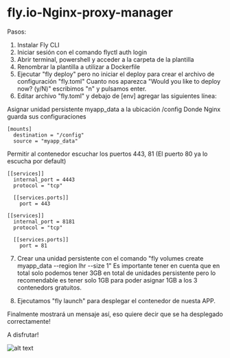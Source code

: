 # fly.io-Nginx-proxy-manager
Pasos:
1. Instalar Fly CLI
2. Iniciar sesión con el comando flyctl auth login
3. Abrir terminal, powershell y acceder a la carpeta de la plantilla
4. Renombrar la plantilla a utilizar a Dockerfile
5. Ejecutar "fly deploy" pero no iniciar el deploy para crear el archivo de configuración "fly.toml"
Cuanto nos aparezca "Would you like to deploy now? (y/N)" escribimos "n" y pulsamos enter.
6. Editar archivo "fly.toml" y  debajo de [env]  agregar las siguientes línea:

Asignar unidad persistente myapp_data a la ubicación /config
Donde Nginx guarda sus configuraciones
```
[mounts]
  destination = "/config"
  source = "myapp_data"
```

Permitir al contenedor escuchar los puertos 443, 81 (El puerto 80 ya lo escucha por default)

```
[[services]]
  internal_port = 4443
  protocol = "tcp"

  [[services.ports]]
    port = 443

[[services]]
  internal_port = 8181
  protocol = "tcp"

  [[services.ports]]
    port = 81
```

7. Crear una unidad persistente con el comando "fly volumes create myapp_data --region lhr --size 1"
Es importante tener en cuenta que en total solo podemos tener 3GB en total de unidades persistente
pero lo recomendable es tener solo 1GB para poder asignar 1GB a los 3 contenedors gratuitos.

8. Ejecutamos "fly launch" para desplegar el contenedor de nuesta APP.



Finalmente mostrará un mensaje así, eso quiere decir que se ha desplegado correctamente!

A disfrutar!

![alt text](https://i.ibb.co/ccwX81S/Screenshot-2.jpg)

